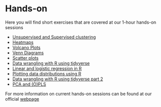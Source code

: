 # Hands-on

Here you will find short exercises that are covered at our 1-hour hands-on sessions

* [Unsupervised and Supervised clustering](https://github.com/bcfgothenburg/VT18/wiki/Clustering)
* [Heatmaps](https://github.com/bcfgothenburg/Hands-on/wiki/Heatmaps)
* [Volcano Plots](https://github.com/bcfgothenburg/Hands-on/wiki/Volcano-Plots)
* [Venn Diagrams](https://github.com/bcfgothenburg/Hands-on/wiki/Venn-Diagrams)
* [Scatter plots](https://github.com/bcfgothenburg/Hands-on/wiki/Scatter-plots)
* [Data wrangling with R using tidyverse](https://github.com/bcfgothenburg/Hands-on/wiki/Data-wrangling-with-R-using-tidyverse)
* [Linear and logistic regression in R](https://github.com/bcfgothenburg/Hands-on/wiki/Linear-and-logistic-regression-in-R)
* [Plotting data distributions using R](https://github.com/bcfgothenburg/Hands-on/wiki/Plotting-data-distributions-using-R)
* [Data wrangling with R using tidyverse part 2](https://github.com/bcfgothenburg/Hands-on/wiki/Data-wrangling-with-R-using-tidyverse-part-2)
* [PCA and (O)PLS](https://github.com/bcfgothenburg/Hands-on/wiki/PCA-and-OPLS)



For more information on current hands-on sessions can be found at our official [webpage](https://www.gu.se/en/core-facilities/bioinformatics-bcf/education-and-training#Hands-on)
